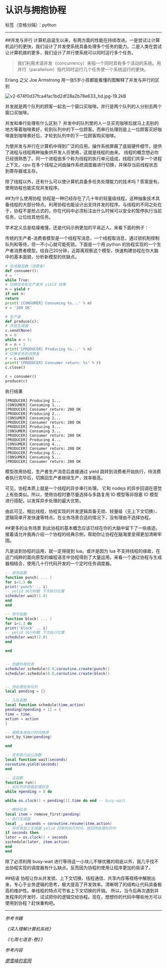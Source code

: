 # 认识与拥抱协程

标签（空格分隔）：python

---

##并发与并行
计算机自诞生以来，有两方面的性能在持续改进。一是尝试让计算机运行的更快，我们设计了并发使系统具备处理多个任务的能力。二是人类在尝试让计算机做的更多，我们设计了并行使系统可以同时运行多个任务。

> 我们利用术语并发（concurrency）来指一个同时具有多个活动的系统。用并行（parallelism）指代同时运行几个任务使一个系统运行的更快。

Erlang 之父 Joe Armstrong 用一张5岁小孩都能看懂的图解释了并发与并行的区别


![v2-674f0d37fca4fac1bd2df28a2b78e633_hd.jpg-19.2kB][1]

并发就是两个队列的顾客一起去一个窗口买咖啡。并行是两个队列的人分别去两个窗口买咖啡。

并发和串行处理有什么区别？
并发中的队列里的人一旦买完咖啡后就马上去别的地方等着咖啡煮好，轮到队列中的下一位顾客。而串行处理则是上一位顾客买好咖啡直到咖啡煮好后，才轮到队列中的下一位顾客购买咖啡。

为使并发与并行在计算机中得到广泛的应用，操作系统屏蔽了底层硬件细节，提供了进程与线程两种抽象供开发人员使用，这就是线程的由来。
线程的概念想必你已经很熟悉了。同一个进程由多个称为线程的执行单元组成，线程们共享一个进程上下文。cpu 在多个线程之间由操作系统调度器进行切换，并保存当前线程状态到寄存器或主存。

除了线程以外，还有什么可以使计算机具备多任务处理能力的技术吗？答案是有。使用协程也能实现并发程序。

##为什么使用协程
协程是一种已经存在了几十年的轻量级线程，这种抽象技术具备线程的大部分特点。利用协程也能设计出支持并发的程序。与线程的不同之处在于，协程不是抢占式的，你在代码中必须标注出什么时候可以安全的暂停执行当前任务，让位给其他任务。

学术定义总是枯燥难懂，还是代码示例更加的平易近人。来看下面的例子：

传统的生产者-消费者模型是一个线程写消息，一个线程取消息，通过锁机制控制队列和等待，但一不小心就可能死锁。下面是一个用 python 的协程实现的一个生产者消费者模型。给自己20分钟，近距离观察这个模型，快速构建协程在你大脑中的基本面貌，分析新模型的优缺点。


```python
# 生成器函数（消费者）
def consumer():
r = ''
while True:
# 切换任务到生产者并 yield 结果
n = yield r
if not n:
return
print('[CONSUMER] Consuming %s...' % n)
r = '200 OK'

# 生产者
def produce(c):
# 开启生成器
c.send(None)
n = 0
while n < 5:
n = n + 1
print('[PRODUCER] Producing %s...' % n)
# 切换任务到消费者
r = c.send(n)
print('[PRODUCER] Consumer return: %s' % r)
c.close()

c = consumer()
produce(c)


```
执行结果
```
[PRODUCER] Producing 1...
[CONSUMER] Consuming 1...
[PRODUCER] Consumer return: 200 OK
[PRODUCER] Producing 2...
[CONSUMER] Consuming 2...
[PRODUCER] Consumer return: 200 OK
[PRODUCER] Producing 3...
[CONSUMER] Consuming 3...
[PRODUCER] Consumer return: 200 OK
[PRODUCER] Producing 4...
[CONSUMER] Consuming 4...
[PRODUCER] Consumer return: 200 OK
[PRODUCER] Producing 5...
[CONSUMER] Consuming 5...
[PRODUCER] Consumer return: 200 OK

```

模型改用协程，生产者生产消息后直接通过 yield 跳转到消费者开始执行，待消费者执行完毕后，切换回生产者继续生产，效率极高。

可见，协程本质上就是一个线程的异步串行处理。 它和 nodejs 的异步回调在感觉上有些类似。所以，使用协程时要尽量选择与多路复用 IO 模型等非阻塞 IO 模型进行搭配，以发挥异步处理的最大优势。

由此可见，相比线程，协程实现的并发逻辑具备无锁、轻量级（无上下文切换）、逻辑简单开发快速等特点。在业务场景合适的情况下，没有理由不选择协程。

##更多的业务场景
到此协程的基本概念应该已经在你的大脑中留下了一些痕迹。接着请允许我再介绍一个协程的经典示例，帮助你让协程在脑海里变得更加清晰牢固。

凡是谈到协程的运用，就一定得提到 lua。或许是因为 lua 不支持线程的缘故，在这门纯粹的面向原型的编程语言中协程得到了大量运用。来看一个通过协程与生成器相结合，使用几十行代码开发的一个定时任务调度器。

```lua
-- 进攻函数
function punch( ... )
for i=1,5 do
print('punch' .. i)
-- yelid 执行秒数 下次执行位置
scheduler.wait(1.0)
end
end

-- 防守函数
function block( ... )
for i=1,3 do
print('block' .. i)
-- yelid 执行秒数 下次执行位置
scheduler.wait(2.0)
end

end


-- 创建协程任务
scheduler.schedule(0.0,coroutine.create(punch))
scheduler.schedule(0.0,coroutine.create(block))


-- 待处理任务队列
local pending = {}

-- 入队函数
local function schedule(time,action)
pending[#pending + 1] = {
time = time,
action = action
}

-- 按照未来执行时间排序
sort_by_time(pending)

end

-- 任务执行出让函数
local function wait(seconds)
coroutine.yield(seconds)
end

-- 主函数
function run()
-- 从队列中获取处理任务
while #pending > 0 do

while os.clock() < pending[1].time do end -- busy-wait

-- 移除任务
local item = remove_first(pending)
-- 执行生成器
local _, seconds = coroutine.resume(item.action)
-- 将任务加上生成器 yelid 回来的执行时间，放回待处理队列中
if seconds then
later = os.clock() + seconds
sschedule(later, item.action)
end
end

```

除了必须利用 busy-wait 进行等待这一小块儿不够优雅的瑕疵以外，我几乎找不出协程实现的调度器有什么缺点。反而因为协程的使用让程序更加的易读了。


##结语
协程让你从并发锁、上下文切换、线程通信、共享内存等桎梏中解脱出来，专心于业务逻辑的思考，极大提高了开发效率。清晰明了的结构让代码具备极高的维护性。单线程的特点可节省上下文切换的开销。
所以，当今后再次遇到并发程序的开发时，试试把你的逻辑交给协程。现在，想想你的代码中哪些地方可以使用到协程？赶快重构吧。

---

*参考书籍*

*《深入理解计算机系统》*

*《七周七语言-卷2》*

*参考内容*

*[廖雪峰的官网](https://www.liaoxuefeng.com/wiki/0014316089557264a6b348958f449949df42a6d3a2e542c000/001432090171191d05dae6e129940518d1d6cf6eeaaa969000)*


  [1]: http://static.zybuluo.com/mikumikulch/ewr4jip3mpu1z0pyokxuu46p/v2-674f0d37fca4fac1bd2df28a2b78e633_hd.jpg